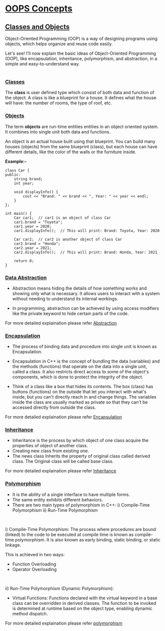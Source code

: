 # [OOPS Concepts](#oops-concepts)


## [Classes and Objects](#classes-and-objects)
Object-Oriented Programming (OOP) is a way of designing programs using objects, which helps organize and reuse code easily.<br>

Let's see! I'll now explain the basic ideas of Object-Oriented Programming (OOP), like encapsulation, inheritance, polymorphism, and abstraction, in a simple and easy-to-understand way.
<br>
<br>

### [Classes](#classes)
The **class** is user defined type which consist of both data and function of the object. A class is like a blueprint for a house. It defines what the house will have: the number of rooms, the type of roof, etc. 

### [Objects](#objects)
The term **objects** are run-time entities entities in an object oriented system. It combines into single unit both data and functions.<br>

An object is an actual house built using that blueprint. You can build many houses (objects) from the same blueprint (class), but each house can have different details, like the color of the walls or the furniture inside.

**Example:-**

```
class Car {
public:
    string brand;
    int year;
    
    void displayInfo() {
        cout << "Brand: " << brand << ", Year: " << year << endl;
    }
};

int main() {
    Car car1;  // car1 is an object of class Car
    car1.brand = "Toyota";
    car1.year = 2020;
    car1.displayInfo();  // This will print: Brand: Toyota, Year: 2020

    Car car2;  // car2 is another object of class Car
    car2.brand = "Honda";
    car2.year = 2021;
    car2.displayInfo();  // This will print: Brand: Honda, Year: 2021

    return 0;
}
```


### [Data Abstraction](#data-abstraction)
 - Abstraction means hiding the details of how something works and showing only what is necessary. It allows users to interact with a system without needing to understand its internal workings.

 - In programming, abstraction can be achieved by using access modifiers like the private keyword to hide certain parts of the code.

 For more detailed explaination please refer [Abstraction](https://github.com/ingaleshubhankar/CPP-HANDBOOK/blob/main/Introduction/AbstractionReadMe.md)
<br>


 ### [Encapsulation](#encapsulation)
 - The process of binding data and procedure into single unit is known as Encapsulation.
 - Encapsulation in C++ is the concept of bundling the data (variables) and the methods (functions) that operate on the data into a single unit, called a class. It also restricts direct access to some of the object's components, which is done to protect the integrity of the object.

 - Think of a class like a box that hides its contents. The box (class) has buttons (functions) on the outside that let you interact with what's inside, but you can't directly reach in and change things. The variables inside the class are usually marked as private so that they can't be accessed directly from outside the class. 

 For more detailed explaination please refer [Encapsulation](https://github.com/ingaleshubhankar/CPP-HANDBOOK/blob/main/Introduction/EncapsulationReadMe.md)


 ### [Inheritance](#inheritance)
 - Inheritance is the process by which object of one class acquire the properties of object of another class. 
  - Creating new class from existing one.
  - The news class Inherits the property of original class called derived class. The Original class will be called base class.

 For more detailed explaination please refer [Inheritance](https://github.com/ingaleshubhankar/CPP-HANDBOOK/blob/main/Introduction/InheritanceReadMe.md)
<br>


 ### [Polymorphism](#polymorphism)
 - It is the ability of a single interface to have multiple forms.
 - The same entity exhibits different behaviors.
 - There are two main types of polymorphism in C++:
   i)  Compile-Time Polymorphism
   ii) Run-Time Polymorphism

<br>

i) Compile-Time Polymorphism:
The process where procedures are bound (linked) to the code to be executed at compile time is known as compile-time polymorphism. It is also known as early binding, static binding, or static linkage.

This is achieved in two ways:
 - Function Overloading
 - Operator Overloading
<br>

ii) Run-Time Polymorphism (Dynamic Polymorphism):
 - Virtual Functions: Functions declared with the virtual keyword in a base class can be overridden in derived classes. The function to be invoked is determined at runtime based on the object type, enabling dynamic method dispatch.

 For more detailed explaination please refer [polymorphism](https://github.com/ingaleshubhankar/CPP-HANDBOOK/blob/main/Introduction/PolymorphismReadMe.md)




